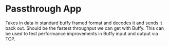 # Passthrough App

Takes in data in standard buffy framed format and decodes it and sends it back out. Should be the fastest throughput we can get with Buffy. This can be used to test performance improvements in Buffy input and output via TCP.
